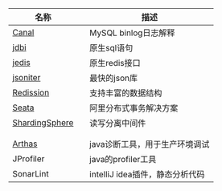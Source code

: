 



| 名称                                                         |      | 描述                            |
| ------------------------------------------------------------ | ---- | ------------------------------- |
| [Canal](https://github.com/alibaba/canal)                    |      | MySQL binlog日志解释            |
| [jdbi](http://jdbi.org/)                                     |      | 原生sql语句                     |
| [jedis](https://github.com/xetorthio/jedis)                  |      | 原生redis接口                   |
| [jsoniter](http://jsoniter.com/)                             |      | 最快的json库                    |
| [Redission](https://github.com/redisson/redisson/wiki/目录)  |      | 支持丰富的数据结构              |
| [Seata](https://seata.io/zh-cn/)                             |      | 阿里分布式事务解决方案          |
| [ShardingSphere](https://shardingsphere.apache.org/index_zh.html) |      | 读写分离中间件                  |
|                                                              |      |                                 |
|                                                              |      |                                 |
| [Arthas](https://alibaba.github.io/arthas/)                  |      | java诊断工具，用于生产环境调试  |
| JProfiler                                                    |      | java的profiler工具              |
| SonarLint                                                    |      | intelliJ idea插件，静态分析代码 |


